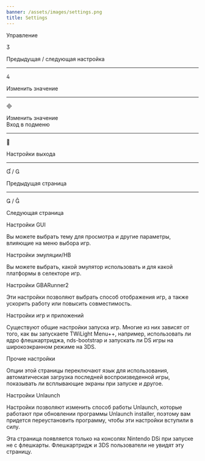 ```yaml
---
banner: /assets/images/settings.png
title: Settings
---
```


<div id="conrols" class="section-title">Управление</div>
<div class="section-body">
    <div class="button-action-group">
        <p class="button-action button">&#xE07D;</p>
        <p class="button-action-text">Предыдущая / следующая настройка</p>
    </div>
    <hr>
    <div class="button-action-group">
        <p class="button-action button">&#xE07E;</p>
        <p class="button-action-text">Изменить значение</p>
    </div>
    <hr>
    <div class="button-action-group">
        <p class="button-action button">&#xE000;</p>
        <p class="button-action-text">Изменить значение<br>Вход в подменю</p>
    </div>
    <hr>
    <div class="button-action-group">
        <p class="button-action button">&#xE001;</p>
        <p class="button-action-text">Настройки выхода</p>
    </div>
    <hr>
    <div class="button-action-group">
        <p class="button-action button">&#xE004; / &#xE002;</p>
        <p class="button-action-text">Предыдущая страница</p>
    </div>
    <hr>
    <div class="button-action-group">
        <p class="button-action button">&#xE003; / &#xE005;</p>
        <p class="button-action-text">Следующая страница</p>
    </div>
</div>

<div id="gui-settings" class="section-title">Настройки GUI</div>
<div class="section-body">
    <p>Вы можете выбрать тему для просмотра и другие параметры, влияющие на меню выбора игр.</p>
</div>

<div id="emulation-hb-settings" class="section-title">Настройки эмуляции/HB</div>
<div class="section-body">
    <p>Вы можете выбрать, какой эмулятор использовать и для какой платформы в селекторе игр.</p>
</div>

<div id="gbarunner2-settings" class="section-title">Настройки GBARunner2</div>
<div class="section-body">
    <p>Эти настройки позволяют выбрать способ отображения игр, а также ускорить работу или повысить совместимость.</p>
</div>

<div id="games-and-apps-settings" class="section-title">Настройки игр и приложений</div>
<div class="section-body">
    <p>Существуют общие настройки запуска игр. Многие из них зависят от того, как вы запускаете TWiLight Menu++, например, использовать ли ядро флешкартриджа, nds-bootstrap и запускать ли DS игры на широкоэкранном режиме на 3DS.</p>
</div>

<div id="misc-settings" class="section-title">Прочие настройки</div>
<div class="section-body">
    <p>Опции этой страницы переключают язык для использования, автоматическая загрузка последней воспроизведенной игры, показывать ли всплывающие экраны при запуске и другое.</p>
</div>

<div id="unlaunch-settings" class="section-title">Настройки Unlaunch</div>
<div class="section-body">
    <p>Настройки позволяют изменить способ работы Unlaunch, которые работают при обновлении программы Unlaunch installer, поэтому вам придется переустановить программу, чтобы эти настройки вступили в силу.</p>
    <p>Эта страница появляется только на консолях Nintendo DSi при запуске не с флешкарты. Флешкартридж и 3DS пользователи не увидят эту страницу.</p>
</div>
